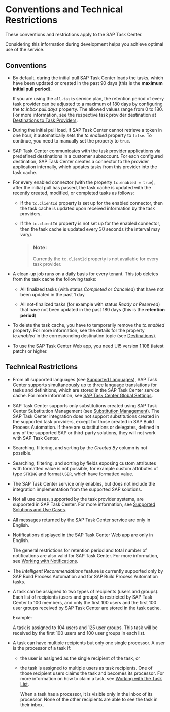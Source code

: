 <!-- loiof0f13bf49e3f45488bcf24218a2771e4 -->

# Conventions and Technical Restrictions

These conventions and restrictions apply to the SAP Task Center.

Considering this information during development helps you achieve optimal use of the service.



<a name="loiof0f13bf49e3f45488bcf24218a2771e4__section_nwx_4jp_cjb"/>

## Conventions

-   By default, during the initial pull SAP Task Center loads the tasks, which have been updated or created in the past 90 days \(this is the **maximum initial pull period**\).

    If you are using the `all-tasks` service plan, the retention period of every task provider can be adjusted to a maximum of 180 days by configuring the *tc.inbox.pull.days* property. The allowed values range from 0 to 180. For more information, see the respective task provider destination at [Destinations to Task Providers](../40-administration/destinations-to-task-providers-b158111.md).

-   During the initial pull load, if SAP Task Center cannot retrieve a token in one hour, it automatically sets the *tc.enabled* property to `false`. To continue, you need to manually set the property to `true`.

-   SAP Task Center communicates with the task provider applications via predefined destinations in a customer subaccount. For each configured destination, SAP Task Center creates a connector to the provider application internally, which updates tasks from this provider into the task cache.

-   For every enabled connector \(with the property `tc.enabled = true`\), after the initial pull has passed, the task cache is updated with the recently created, modified, or completed tasks as follows:

    -   If the `tc.clientId` property is set up for the enabled connector, then the task cache is updated upon received information by the task providers.

    -   If the `tc.clientId` property is not set up for the enabled connector, then the task cache is updated every 30 seconds \(the interval may vary\).

        > ### Note:  
        > Currently the `tc.clientId` property is not available for every task provider.


-   A clean-up job runs on a daily basis for every tenant. This job deletes from the task cache the following tasks:

    -   All finalized tasks \(with status *Completed* or *Canceled*\) that have not been updated in the past 1 day

    -   All not-finalized tasks \(for example with status *Ready* or *Reserved*\) that have not been updated in the past 180 days \(this is the **retention period**\)


-   To delete the task cache, you have to temporarily remove the *tc.enabled* property. For more information, see the details for the property *tc.enabled* in the corresponding destination topic \(see [Destinations](../40-administration/destinations-3470733.md)\).

-   To use the SAP Task Center Web app, you need UI5 version 1.108 \(latest patch\) or higher.




<a name="loiof0f13bf49e3f45488bcf24218a2771e4__section_q4p_zk5_ymb"/>

## Technical Restrictions

-   From all supported languages \(see [Supported Languages](supported-languages-c66c693.md)\), SAP Task Center supports simultaneously up to three language translations for tasks and definitions, which are stored in the SAP Task Center service cache. For more information, see [SAP Task Center Global Settings](../40-administration/sap-task-center-global-settings-99e5302.md).

-   SAP Task Center supports only substitutions created using SAP Task Center Substitution Management \(see [Substitution Management](../70-using-the-web-app/substitution-management-bef9b2d.md)\). The SAP Task Center integration does not support substitutions created in the supported task providers, except for those created in SAP Build Process Automation. If there are substitutions or delegates, defined in any of the supported SAP or third-party solutions, they will not work with SAP Task Center.

-   Searching, filtering, and sorting by the *Created By* column is not possible.

-   Searching, filtering, and sorting by fields exposing custom attributes with formatted value is not possible, for example custom attributes of type `STRING` and format `USER`, which have formatted value.

-   The SAP Task Center service only enables, but does not include the integration implementation from the supported SAP solutions.

-   Not all use cases, supported by the task provider systems, are supported in SAP Task Center. For more information, see [Supported Solutions and Use Cases](supported-solutions-and-use-cases-758209c.md).

-   All messages returned by the SAP Task Center service are only in English.

-   Notifications displayed in the SAP Task Center Web app are only in English.

    The general restrictions for retention period and total number of notifications are also valid for SAP Task Center. For more information, see [Working with Notifications](https://help.sap.com/docs/build-work-zone-standard-edition/sap-build-work-zone-standard-edition/working-with-notifications).

-   The *Intelligent Recommendations* feature is currently supported only by SAP Build Process Automation and for SAP Build Process Automation tasks.

-   A task can be assigned to two types of recipients \(users and groups\). Each list of recipients \(users and groups\) is restricted by SAP Task Center to 100 members, and only the first 100 users and the first 100 user groups received by SAP Task Center are stored in the task cache.

    Example:

    A task is assigned to 104 users and 125 user groups. This task will be received by the first 100 users and 100 user groups in each list.

-   A task can have multiple recipients but only one single processor. A user is the processor of a task if:

    -   the user is assigned as the single recipient of the task, or
    -   the task is assigned to multiple users as task recipients. One of those recipient users claims the task and becomes its processor. For more information on how to claim a task, see [Working with the Task List](../70-using-the-web-app/working-with-the-task-list-fe4a8b3.md).

        When a task has a processor, it is visible only in the inbox of its processor. None of the other recipients are able to see the task in their inbox.




